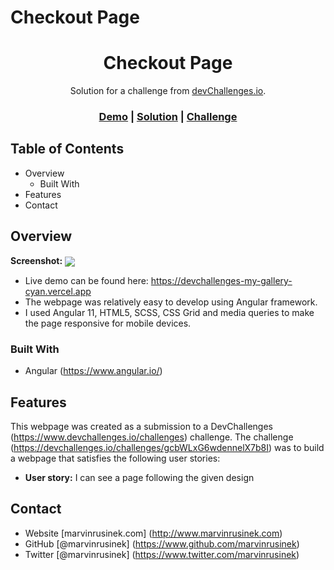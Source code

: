 # Checkout Page

<h1 align="center">Checkout Page</h1>

<div align="center">
   Solution for a challenge from <a href="http://devchallenges.io">devChallenges.io</a>.
</div>

<div align="center">
  <h3>
    <a href="https://devchallenges-my-gallery-cyan.vercel.app">Demo</a>
    <span> | </span>
    <a href="https://www.github.com/marvinrusinek/devchallenges-my-gallery">Solution</a>
    <span> | </span>
    <a href="https://devchallenges.io/challenges/gcbWLxG6wdennelX7b8I">Challenge</a>
  </h3>
</div>

## Table of Contents

- Overview
  - Built With
- Features
- Contact

<!-- OVERVIEW -->

## Overview

<b>Screenshot:</b> 
<img src="http://www.marvinrusinek.com/portfolio-projects/devchallenges-my-gallery.png" align="center">

- Live demo can be found here: https://devchallenges-my-gallery-cyan.vercel.app
- The webpage was relatively easy to develop using Angular framework.
- I used Angular 11, HTML5, SCSS, CSS Grid and media queries to make the page responsive for mobile devices.

### Built With
- Angular (https://www.angular.io/)

## Features
This webpage was created as a submission to a DevChallenges (https://www.devchallenges.io/challenges) challenge. The challenge (https://devchallenges.io/challenges/gcbWLxG6wdennelX7b8I) was to build a webpage that satisfies the following user stories:

- <b>User story:</b> I can see a page following the given design

## Contact
- Website [marvinrusinek.com] (http://www.marvinrusinek.com)
- GitHub [@marvinrusinek] (https://www.github.com/marvinrusinek)
- Twitter [@marvinrusinek] (https://www.twitter.com/marvinrusinek)
